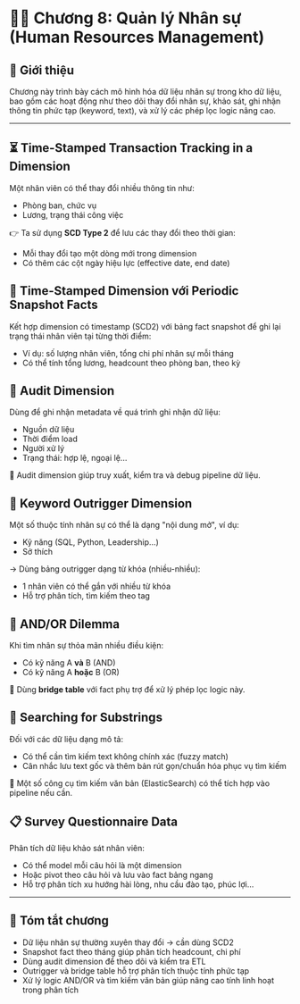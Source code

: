 # 🧑‍💼 Chương 8: Quản lý Nhân sự (Human Resources Management)

## 🧾 Giới thiệu

Chương này trình bày cách mô hình hóa dữ liệu nhân sự trong kho dữ liệu, bao gồm các hoạt động như theo dõi thay đổi nhân sự, khảo sát, ghi nhận thông tin phức tạp (keyword, text), và xử lý các phép lọc logic nâng cao.

---

## ⏳ Time-Stamped Transaction Tracking in a Dimension

Một nhân viên có thể thay đổi nhiều thông tin như:

* Phòng ban, chức vụ
* Lương, trạng thái công việc

👉 Ta sử dụng **SCD Type 2** để lưu các thay đổi theo thời gian:

* Mỗi thay đổi tạo một dòng mới trong dimension
* Có thêm các cột ngày hiệu lực (effective date, end date)

## 📆 Time-Stamped Dimension với Periodic Snapshot Facts

Kết hợp dimension có timestamp (SCD2) với bảng fact snapshot để ghi lại trạng thái nhân viên tại từng thời điểm:

* Ví dụ: số lượng nhân viên, tổng chi phí nhân sự mỗi tháng
* Có thể tính tổng lương, headcount theo phòng ban, theo kỳ

## 🧮 Audit Dimension

Dùng để ghi nhận metadata về quá trình ghi nhận dữ liệu:

* Nguồn dữ liệu
* Thời điểm load
* Người xử lý
* Trạng thái: hợp lệ, ngoại lệ...

📌 Audit dimension giúp truy xuất, kiểm tra và debug pipeline dữ liệu.

## 🧠 Keyword Outrigger Dimension

Một số thuộc tính nhân sự có thể là dạng "nội dung mở", ví dụ:

* Kỹ năng (SQL, Python, Leadership...)
* Sở thích

→ Dùng bảng outrigger dạng từ khóa (nhiều-nhiều):

* 1 nhân viên có thể gắn với nhiều từ khóa
* Hỗ trợ phân tích, tìm kiếm theo tag

## 🔀 AND/OR Dilemma

Khi tìm nhân sự thỏa mãn nhiều điều kiện:

* Có kỹ năng A **và** B (AND)
* Có kỹ năng A **hoặc** B (OR)

📌 Dùng **bridge table** với fact phụ trợ để xử lý phép lọc logic này.

## 🔎 Searching for Substrings

Đối với các dữ liệu dạng mô tả:

* Có thể cần tìm kiếm text không chính xác (fuzzy match)
* Cân nhắc lưu text gốc và thêm bản rút gọn/chuẩn hóa phục vụ tìm kiếm

📌 Một số công cụ tìm kiếm văn bản (ElasticSearch) có thể tích hợp vào pipeline nếu cần.

## 📋 Survey Questionnaire Data

Phân tích dữ liệu khảo sát nhân viên:

* Có thể model mỗi câu hỏi là một dimension
* Hoặc pivot theo câu hỏi và lưu vào fact bảng ngang
* Hỗ trợ phân tích xu hướng hài lòng, nhu cầu đào tạo, phúc lợi...

---

## 📌 Tóm tắt chương

* Dữ liệu nhân sự thường xuyên thay đổi → cần dùng SCD2
* Snapshot fact theo tháng giúp phân tích headcount, chi phí
* Dùng audit dimension để theo dõi và kiểm tra ETL
* Outrigger và bridge table hỗ trợ phân tích thuộc tính phức tạp
* Xử lý logic AND/OR và tìm kiếm văn bản giúp nâng cao tính linh hoạt trong phân tích
